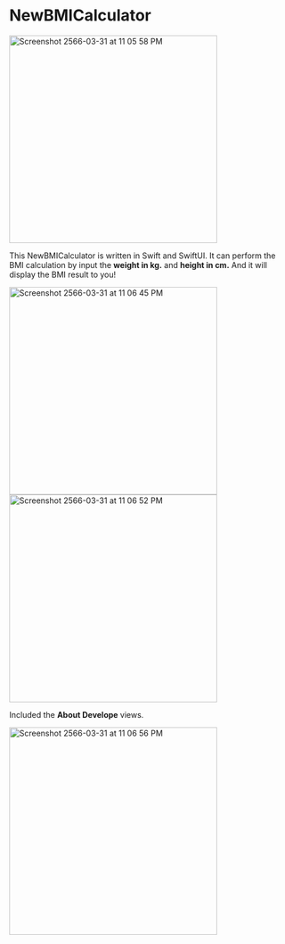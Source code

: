# NewBMICalculator

<img width="373" alt="Screenshot 2566-03-31 at 11 05 58 PM" src="https://user-images.githubusercontent.com/88821578/229173269-23719eb7-b74b-4d57-bb61-ddbc660ecac7.png">

This NewBMICalculator is written in Swift and SwiftUI.
It can perform the BMI calculation by input the **weight in kg.** and **height in cm.**
And it will display the BMI result to you!

<img width="373" alt="Screenshot 2566-03-31 at 11 06 45 PM" src="https://user-images.githubusercontent.com/88821578/229173668-c66a115c-e877-4ae4-b116-cdfaceb51baa.png">
<img width="373" alt="Screenshot 2566-03-31 at 11 06 52 PM" src="https://user-images.githubusercontent.com/88821578/229173893-46a154df-4bdf-4acf-b079-059c8abdedbf.png">

Included the **About Develope** views.

<img width="373" alt="Screenshot 2566-03-31 at 11 06 56 PM" src="https://user-images.githubusercontent.com/88821578/229174188-2643017c-9f33-4377-8e60-b1fbf467e417.png">
